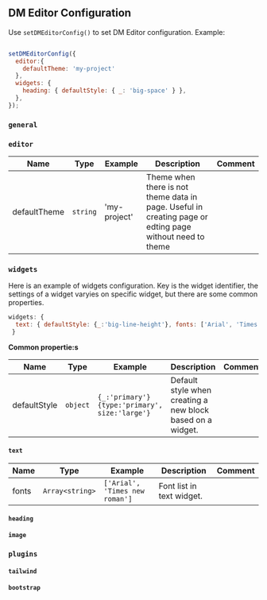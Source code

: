 
## DM Editor Configuration

Use `setDMEditorConfig()` to set DM Editor configuration. Example:
```javascript

setDMEditorConfig({
  editor:{
    defaultTheme: 'my-project'
  },
  widgets: {
    heading: { defaultStyle: { _: 'big-space' } },
  },
});
```


### `general`



### `editor`
| Name | Type | Example | Description | Comment |
|------|------|------|------------|------|
|  defaultTheme    |  `string`  | 'my-project' |  Theme when there is not theme data in page. Useful in creating page or edting page without need to theme |      |



### `widgets`

Here is an example of widgets configuration. Key is the widget identifier, the settings of a widget varyies on specific widget, but there are some common properties.
```javascript
widgets: {
  text: { defaultStyle: {_:'big-line-height'}, fonts: ['Arial', 'Times new man']},
 }
```

**Common propertie:s**

| Name | Type | Example | Description | Comment |
|------|------|----------|-------------|------|
|  defaultStyle    |  `object`    |    `{_:'primary'}` <br /> `{type:'primary', size:'large'}`     |   Default style when creating a new block based on a widget.  |     |


#### `text`

| Name | Type | Example | Description | Comment |
|------|------|----------|-------------|------|
|  fonts    |  `Array<string>`    |    `['Arial', 'Times new roman']`      |    Font list in text widget.    |     |

#### `heading`

#### `image`

### `plugins`

#### `tailwind`

#### `bootstrap`
